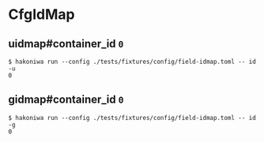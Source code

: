 # CfgIdMap

## uidmap#container_id `0`


```console
$ hakoniwa run --config ./tests/fixtures/config/field-idmap.toml -- id -u
0

```

## gidmap#container_id `0`


```console
$ hakoniwa run --config ./tests/fixtures/config/field-idmap.toml -- id -g
0

```
